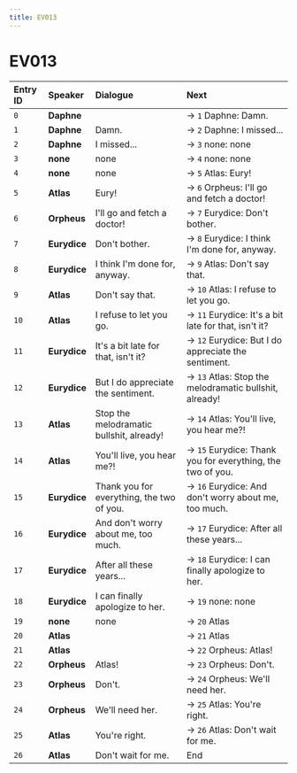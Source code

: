 ```yaml
---
title: EV013
---
```


# EV013


| Entry ID | Speaker | Dialogue | Next |
| :------- | :------ | :------- | :------------ |
| `0` | **Daphne** |  | → `1` Daphne: Damn\. |
| `1` | **Daphne** | Damn\. | → `2` Daphne: I missed\.\.\. |
| `2` | **Daphne** | I missed\.\.\. | → `3` none: none |
| `3` | **none** | none | → `4` none: none |
| `4` | **none** | none | → `5` Atlas: Eury\! |
| `5` | **Atlas** | Eury\! | → `6` Orpheus: I'll go and fetch a doctor\! |
| `6` | **Orpheus** | I'll go and fetch a doctor\! | → `7` Eurydice: Don't bother\. |
| `7` | **Eurydice** | Don't bother\. | → `8` Eurydice: I think I'm done for, anyway\. |
| `8` | **Eurydice** | I think I'm done for, anyway\. | → `9` Atlas: Don't say that\. |
| `9` | **Atlas** | Don't say that\. | → `10` Atlas: I refuse to let you go\. |
| `10` | **Atlas** | I refuse to let you go\. | → `11` Eurydice: It's a bit late for that, isn't it? |
| `11` | **Eurydice** | It's a bit late for that, isn't it? | → `12` Eurydice: But I do appreciate the sentiment\. |
| `12` | **Eurydice** | But I do appreciate the sentiment\. | → `13` Atlas: Stop the melodramatic bullshit, already\! |
| `13` | **Atlas** | Stop the melodramatic bullshit, already\! | → `14` Atlas: You'll live, you hear me?\! |
| `14` | **Atlas** | You'll live, you hear me?\! | → `15` Eurydice: Thank you for everything, the two of you\. |
| `15` | **Eurydice** | Thank you for everything, the two of you\. | → `16` Eurydice: And don't worry about me, too much\. |
| `16` | **Eurydice** | And don't worry about me, too much\. | → `17` Eurydice: After all these years\.\.\. |
| `17` | **Eurydice** | After all these years\.\.\. | → `18` Eurydice: I can finally apologize to her\. |
| `18` | **Eurydice** | I can finally apologize to her\. | → `19` none: none |
| `19` | **none** | none | → `20` Atlas |
| `20` | **Atlas** |  | → `21` Atlas |
| `21` | **Atlas** |  | → `22` Orpheus: Atlas\! |
| `22` | **Orpheus** | Atlas\! | → `23` Orpheus: Don't\. |
| `23` | **Orpheus** | Don't\. | → `24` Orpheus: We'll need her\. |
| `24` | **Orpheus** | We'll need her\. | → `25` Atlas: You're right\. |
| `25` | **Atlas** | You're right\. | → `26` Atlas: Don't wait for me\. |
| `26` | **Atlas** | Don't wait for me\. | End |
